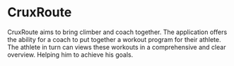 # CruxRoute
CruxRoute aims to bring climber and coach together.
The application offers the ability for a coach to put together a workout program for their athlete.
The athlete in turn can views these workouts in a comprehensive and clear overview.
Helping him to achieve his goals.
